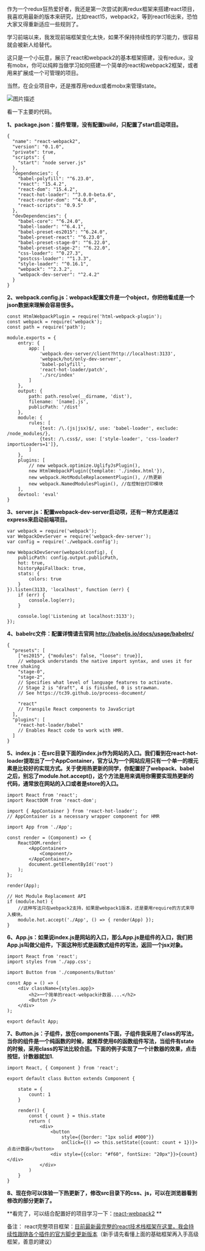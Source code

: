 作为一个redux狂热爱好者，我还是第一次尝试剥离redux框架来搭建react项目，我喜欢用最新的版本来研究，比如react15，webpack2，等到react16出来，恐怕大家又得重新适应一些规则了。

学习前端以来，我发现前端框架变化太快，如果不保持持续性的学习能力，很容易就会被新人给替代。

这只是一个小玩意，展示了react和webpack2的基本框架搭建，没有redux，没有mobx，你可以纯粹当做学习如何搭建一个简单的react和webpack2框架，或者用来扩展成一个可管理的项目。

当然，在企业项目中，还是推荐用redux或者mobx来管理state。

![图片描述][1]

看一下主要的代码。

**1、package.json：插件管理，没有配置build，只配置了start启动项目。**

```
{
  "name": "react-webpack2",
  "version": "0.1.0",
  "private": true,
  "scripts": {
    "start": "node server.js"
  },
  "dependencies": {
    "babel-polyfill": "^6.23.0",
    "react": "15.4.2",
    "react-dom": "15.4.2",
    "react-hot-loader": "^3.0.0-beta.6",
    "react-router-dom": "^4.0.0",
    "react-scripts": "0.9.5"
  },
  "devDependencies": {
    "babel-core": "^6.24.0",
    "babel-loader": "^6.4.1",
    "babel-preset-es2015": "^6.24.0",
    "babel-preset-react": "^6.23.0",
    "babel-preset-stage-0": "^6.22.0",
    "babel-preset-stage-2": "^6.22.0",
    "css-loader": "^0.27.3",
    "postcss-loader": "^1.3.3",
    "style-loader": "^0.16.1",
    "webpack": "^2.3.2",
    "webpack-dev-server": "^2.4.2"
  }
}

```

**2、webpack.config.js：webpack配置文件是一个object，你把他看成是一个json数据来理解会容易很多。**


```
const HtmlWebpackPlugin = require('html-webpack-plugin');
const webpack = require('webpack');
const path = require('path');

module.exports = {
    entry: {
        app: [
            'webpack-dev-server/client?http://localhost:3133',
            'webpack/hot/only-dev-server',
            'babel-polyfill',
            'react-hot-loader/patch',
            './src/index'
        ]
    },
    output: {
        path: path.resolve(__dirname, 'dist'),
        filename: '[name].js',
        publicPath: '/dist'
    },
    module: {
        rules: [
            {test: /\.(js|jsx)$/, use: 'babel-loader', exclude: /node_modules/},
            {test: /\.css$/, use: ['style-loader', 'css-loader?importLoaders=1']},
        ]
    },
    plugins: [
        // new webpack.optimize.UglifyJsPlugin(),
        new HtmlWebpackPlugin({template: './index.html'}),
        new webpack.HotModuleReplacementPlugin(), //热更新
        new webpack.NamedModulesPlugin(), //在控制台打印模块
    ],
    devtool: 'eval'
}
```

**3、server.js：配置webpack-dev-server启动项，还有一种方式是通过express来启动前端项目。**

```
var webpack = require('webpack');
var WebpackDevServer = require('webpack-dev-server');
var config = require('./webpack.config');

new WebpackDevServer(webpack(config), {
    publicPath: config.output.publicPath,
    hot: true,
    historyApiFallback: true,
    stats: {
        colors: true
    }
}).listen(3133, 'localhost', function (err) {
    if (err) {
        console.log(err);
    }

    console.log('Listening at localhost:3133');
});
```

**4、babelrc文件：配置详情请去官网 http://babeljs.io/docs/usage/babelrc/**

```
{
  "presets": [
    ["es2015", {"modules": false, "loose": true}],
    // webpack understands the native import syntax, and uses it for tree shaking
    "stage-0",
    "stage-2",
    // Specifies what level of language features to activate.
    // Stage 2 is "draft", 4 is finished, 0 is strawman.
    // See https://tc39.github.io/process-document/

    "react"
    // Transpile React components to JavaScript
  ],
  "plugins": [
    "react-hot-loader/babel"
    // Enables React code to work with HMR.
  ]
}
```


**5、index.js：在src目录下面的index.js作为网站的入口。我们看到在react-hot-loader提取出了一个AppContainer，官方认为一个网站应用只有一个单一的根元素是比较好的实现方式。关于使用热更新的同学，你配置好了webpack、babel之后，别忘了module.hot.accept()，这个方法是用来调用你需要实现热更新的代码，通常放在网站的入口或者是store的入口。**

```
import React from 'react';
import ReactDOM from 'react-dom';

import { AppContainer } from 'react-hot-loader';
// AppContainer is a necessary wrapper component for HMR

import App from './App';

const render = (Component) => {
    ReactDOM.render(
        <AppContainer>
            <Component/>
        </AppContainer>,
        document.getElementById('root')
    );
};

render(App);

// Hot Module Replacement API
if (module.hot) {
    //这种写法只在webpack2支持，如果是webpack1版本，还是要用require的方式来导入模块。
    module.hot.accept('./App', () => { render(App) });
}
```

**6、App.js：如果说index.js是网站的入口，那么App.js是组件的入口，我们把App.js叫做父组件，下面这种形式是函数式组件的写法，返回一个jsx对象。**

```
import React from 'react';
import styles from './app.css';

import Button from './components/Button'

const App = () => (
    <div className={styles.app}>
        <h2>一个简单的react-webpack计数器....</h2>
        <Button />
    </div>
);

export default App;
```

**7、Button.js：子组件，放在components下面，子组件我采用了class的写法，当你的组件是一个纯函数的时候，就推荐使用6的函数组件写法，当组件有state的时候，采用class的写法比较合适。下面的例子实现了一个计数器的效果，点击按钮，计数器就加1.**

```
import React, { Component } from 'react';

export default class Button extends Component {

    state = {
        count: 1
    }

    render() {
        const { count } = this.state
        return (
            <div>
                <button
                    style={{border: "1px solid #000"}}
                    onClick={() => this.setState({count: count + 1})}>点击计数器</button>
                <div style={{color: "#f60", fontSize: "20px"}}>{count}</div>
            </div>
        )
    }
}
```

**8、现在你可以体验一下热更新了，修改src目录下的css、js，可以在浏览器看到修改的部分更新了。**

**看完了，可以结合配置好的项目学习一下：[react-webpack2][2] **


备注：
react完整项目框架：[目前最新最完整的react技术栈框架在这里，我会持续性跟随各个插件的官方脚步更新版本][3]（新手请先看懂上面的基础框架再入手高级框架，善意的建议）


  [1]: /img/bVLr38
  [2]: https://github.com/hyy1115/react-webpack2/
  [3]: https://github.com/hyy1115/react-redux-webpack2